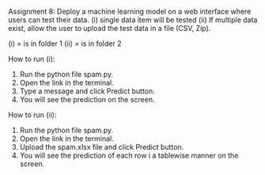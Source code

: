 Assignment 8: Deploy a machine learning model on a web interface where users can test their data. 
(i) single data item will be tested 
(ii) If multiple data exist, allow the user to upload the test data in a file (CSV, Zip). 

(i) = is in folder 1
(ii) = is in folder 2

How to run (i):

1. Run the python file spam.py.
2. Open the link in the terminal.
3. Type a message and click Predict button.
4. You will see the prediction on the screen.

How to run (ii):

1. Run the python file spam.py.
2. Open the link in the terminal.
3. Upload the spam.xlsx file and click Predict button.
4. You will see the prediction of each row i a tablewise manner on the screen.


